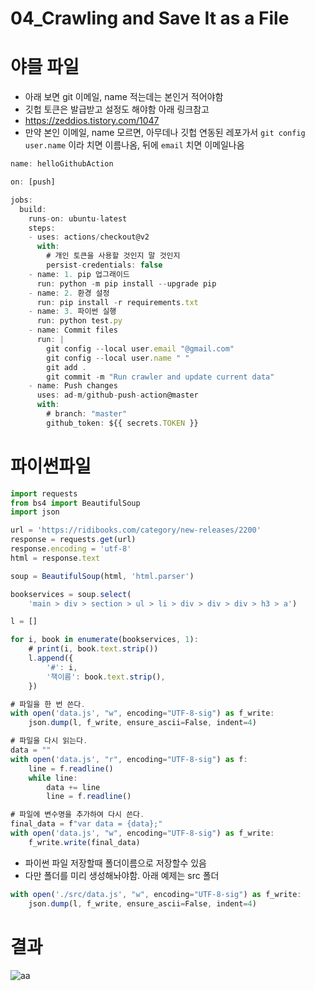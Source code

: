 # 04_Crawling and Save It as a File
# 야믈 파일
- 아래 보면 git 이메일, name 적는데는 본인거 적어야함
- 깃헙 토큰은 발급받고 설정도 해야함 아래 링크참고
- https://zeddios.tistory.com/1047
- 만약 본인 이메일, name 모르면, 아무데나 깃헙 연동된 레포가서 ```git config user.name``` 이라 치면 이름나옴, 뒤에 ```email``` 치면 이메일나옴

```js
name: helloGithubAction

on: [push]

jobs:
  build:
    runs-on: ubuntu-latest
    steps:
    - uses: actions/checkout@v2
      with:
        # 개인 토큰을 사용할 것인지 말 것인지
        persist-credentials: false 
    - name: 1. pip 업그래이드
      run: python -m pip install --upgrade pip
    - name: 2. 환경 설정
      run: pip install -r requirements.txt
    - name: 3. 파이썬 실행
      run: python test.py
    - name: Commit files
      run: |
        git config --local user.email "@gmail.com"
        git config --local user.name " "
        git add .
        git commit -m "Run crawler and update current data"
    - name: Push changes
      uses: ad-m/github-push-action@master
      with:
        # branch: "master"
        github_token: ${{ secrets.TOKEN }}
```

# 파이썬파일
```js
import requests
from bs4 import BeautifulSoup
import json

url = 'https://ridibooks.com/category/new-releases/2200'
response = requests.get(url)
response.encoding = 'utf-8'
html = response.text

soup = BeautifulSoup(html, 'html.parser')

bookservices = soup.select(
    'main > div > section > ul > li > div > div > div > h3 > a')

l = []

for i, book in enumerate(bookservices, 1):
    # print(i, book.text.strip())
    l.append({
        '#': i,
        '책이름': book.text.strip(),
    })

# 파일을 한 번 쓴다.
with open('data.js', "w", encoding="UTF-8-sig") as f_write:
    json.dump(l, f_write, ensure_ascii=False, indent=4)

# 파일을 다시 읽는다.
data = ""
with open('data.js', "r", encoding="UTF-8-sig") as f:
    line = f.readline()
    while line:
        data += line
        line = f.readline()

# 파일에 변수명을 추가하여 다시 쓴다.
final_data = f"var data = {data};"
with open('data.js', "w", encoding="UTF-8-sig") as f_write:
    f_write.write(final_data)
```

- 파이썬 파일 저장할때 폴더이름으로 저장할수 있음
- 다만 폴더를 미리 생성해놔야함. 아래 예제는 src 폴더
```js
with open('./src/data.js', "w", encoding="UTF-8-sig") as f_write:
    json.dump(l, f_write, ensure_ascii=False, indent=4)
```

# 결과
![aa](https://user-images.githubusercontent.com/59503331/211112336-77c7f01d-f413-4647-9d2a-d398dbb76afa.PNG)
